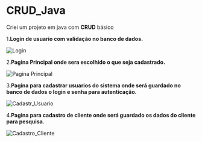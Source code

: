 # CRUD_Java
Criei um projeto em java com **CRUD** básico

1.**Login de usuario com validação no banco de dados.**

![Login](https://user-images.githubusercontent.com/104919196/218785940-aa0264af-b223-4778-9fdf-b99206173b8b.png)

2.**Pagina Principal onde sera escolhido o que seja cadastrado.**

![Pagina Principal](https://user-images.githubusercontent.com/104919196/218786971-0294f80a-efdd-48e5-bdba-b26c149b35c0.png)

3.**Pagina para cadastrar usuarios do sistema onde será guardado no banco de dados o login e senha para autenticação.**

![Cadastr_Usuario](https://user-images.githubusercontent.com/104919196/218788069-10eefdce-674b-4399-8895-e3e1d6b0b996.png)

4.**Pagina para cadastro de cliente onde será guardado os dados do cliente para pesquisa.** 

![Cadastro_Cliente](https://user-images.githubusercontent.com/104919196/219434030-ae0d02cb-6fae-4777-bf19-da3cc9799755.png)
